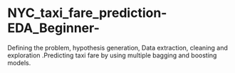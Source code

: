 # NYC_taxi_fare_prediction-EDA_Beginner-
Defining the problem, hypothesis generation, Data extraction, cleaning and exploration .Predicting taxi fare by using multiple bagging and boosting models.
